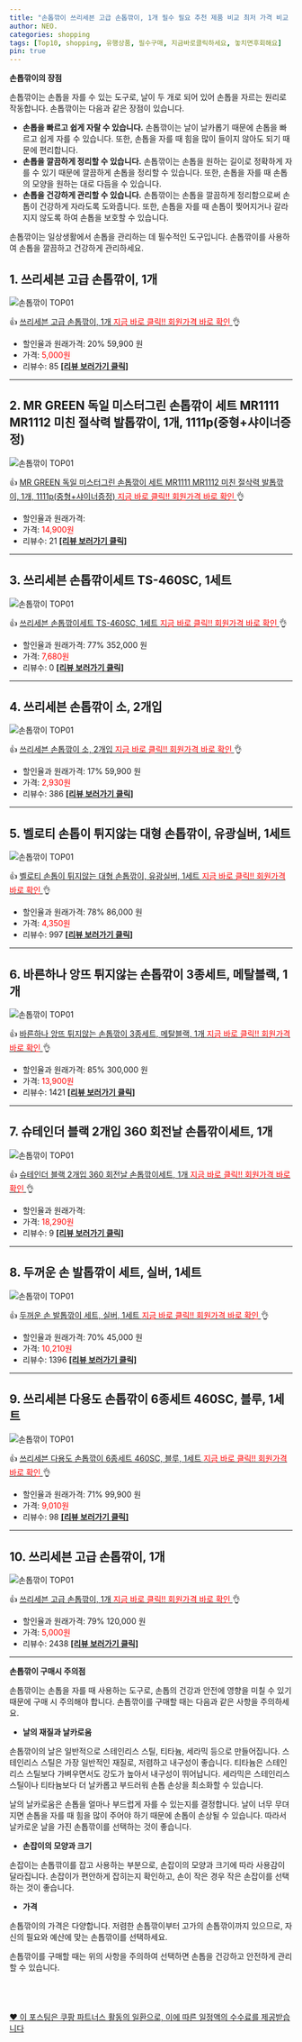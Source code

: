 ```yaml
---
title: "손톱깎이 쓰리세븐 고급 손톱깎이, 1개 필수 필요 추천 제품 비교 최저 가격 비교 장점 구매 후기 구매평"
author: NEO.
categories: shopping
tags: [Top10, shopping, 유행상품, 필수구매, 지금바로클릭하세요, 놓치면후회해요]
pin: true
---
```

**손톱깎이의 장점**

손톱깎이는 손톱을 자를 수 있는 도구로, 날이 두 개로 되어 있어 손톱을 자르는 원리로 작동합니다. 손톱깎이는 다음과 같은 장점이 있습니다.

* **손톱을 빠르고 쉽게 자랄 수 있습니다.** 손톱깎이는 날이 날카롭기 때문에 손톱을 빠르고 쉽게 자를 수 있습니다. 또한, 손톱을 자를 때 힘을 많이 들이지 않아도 되기 때문에 편리합니다.
* **손톱을 깔끔하게 정리할 수 있습니다.** 손톱깎이는 손톱을 원하는 길이로 정확하게 자를 수 있기 때문에 깔끔하게 손톱을 정리할 수 있습니다. 또한, 손톱을 자를 때 손톱의 모양을 원하는 대로 다듬을 수 있습니다.
* **손톱을 건강하게 관리할 수 있습니다.** 손톱깎이는 손톱을 깔끔하게 정리함으로써 손톱이 건강하게 자라도록 도와줍니다. 또한, 손톱을 자를 때 손톱이 찢어지거나 갈라지지 않도록 하여 손톱을 보호할 수 있습니다.

손톱깎이는 일상생활에서 손톱을 관리하는 데 필수적인 도구입니다. 손톱깎이를 사용하여 손톱을 깔끔하고 건강하게 관리하세요.

   

## 1. 쓰리세븐 고급 손톱깎이, 1개

![손톱깎이 TOP01](https://thumbnail8.coupangcdn.com/thumbnails/remote/490x490ex/image/retail/images/7566352054057174-62880e29-09d7-488b-a2f0-b2dbbcee3cb3.png)


👍 [쓰리세븐 고급 손톱깎이, 1개 <font color=red> 지금 바로 클릭!! 회원가격 바로 확인 </font> ](https://link.coupang.com/re/AFFSDP?lptag=AF3617701&subid=GithubCoopas&pageKey=1130282326&traceid=V0-153&itemId=2098031318&vendorItemId=76625868649) 👌 


- 할인율과 원래가격: 20%  59,900   원
- 가격: <span style='color:red'>5,000원</span>
- 리뷰수: 85  [**[리뷰 보러가기 클릭]**](https://link.coupang.com/re/AFFSDP?lptag=AF3617701&subid=GithubCoopas&pageKey=1130282326&traceid=V0-153&itemId=2098031318&vendorItemId=76625868649)

---


   

## 2. MR GREEN 독일 미스터그린 손톱깎이 세트 MR1111 MR1112 미친 절삭력 발톱깎이, 1개, 1111p(중형+샤이너증정)

![손톱깎이 TOP01](https://thumbnail7.coupangcdn.com/thumbnails/remote/490x490ex/image/vendor_inventory/d4a5/d84a8917ce8f41c11e284f4c7cc4c3839072cd52029f3ca61627ba1e2d7d.jpg)


👍 [MR GREEN 독일 미스터그린 손톱깎이 세트 MR1111 MR1112 미친 절삭력 발톱깎이, 1개, 1111p(중형+샤이너증정) <font color=red> 지금 바로 클릭!! 회원가격 바로 확인 </font> ](https://link.coupang.com/re/AFFSDP?lptag=AF3617701&subid=GithubCoopas&pageKey=6395879967&traceid=V0-153&itemId=13657206456&vendorItemId=80846604586) 👌 


- 할인율과 원래가격: 
- 가격: <span style='color:red'>14,900원</span>
- 리뷰수: 21  [**[리뷰 보러가기 클릭]**](https://link.coupang.com/re/AFFSDP?lptag=AF3617701&subid=GithubCoopas&pageKey=6395879967&traceid=V0-153&itemId=13657206456&vendorItemId=80846604586)

---


   

## 3. 쓰리세븐 손톱깎이세트 TS-460SC, 1세트

![손톱깎이 TOP01](https://thumbnail9.coupangcdn.com/thumbnails/remote/490x490ex/image/retail/images/1646586764368124-bd937b82-55f6-485d-9635-da4f3f124117.jpg)


👍 [쓰리세븐 손톱깎이세트 TS-460SC, 1세트 <font color=red> 지금 바로 클릭!! 회원가격 바로 확인 </font> ](https://link.coupang.com/re/AFFSDP?lptag=AF3617701&subid=GithubCoopas&pageKey=6091255640&traceid=V0-153&itemId=11357234579&vendorItemId=70300410907) 👌 


- 할인율과 원래가격: 77%  352,000   원
- 가격: <span style='color:red'>7,680원</span>
- 리뷰수: 0  [**[리뷰 보러가기 클릭]**](https://link.coupang.com/re/AFFSDP?lptag=AF3617701&subid=GithubCoopas&pageKey=6091255640&traceid=V0-153&itemId=11357234579&vendorItemId=70300410907)

---


   

## 4. 쓰리세븐 손톱깎이 소, 2개입

![손톱깎이 TOP01](https://thumbnail9.coupangcdn.com/thumbnails/remote/490x490ex/image/retail/images/2017/11/09/16/8/dee2bd1a-600e-4584-b73a-046da005fa1b.jpg)


👍 [쓰리세븐 손톱깎이 소, 2개입 <font color=red> 지금 바로 클릭!! 회원가격 바로 확인 </font> ](https://link.coupang.com/re/AFFSDP?lptag=AF3617701&subid=GithubCoopas&pageKey=46917739&traceid=V0-153&itemId=166304886&vendorItemId=3393578748) 👌 


- 할인율과 원래가격: 17%  59,900   원
- 가격: <span style='color:red'>2,930원</span>
- 리뷰수: 386  [**[리뷰 보러가기 클릭]**](https://link.coupang.com/re/AFFSDP?lptag=AF3617701&subid=GithubCoopas&pageKey=46917739&traceid=V0-153&itemId=166304886&vendorItemId=3393578748)

---


   

## 5. 벨로티 손톱이 튀지않는 대형 손톱깎이, 유광실버, 1세트

![손톱깎이 TOP01](https://thumbnail9.coupangcdn.com/thumbnails/remote/490x490ex/image/retail/images/675083274421288-8689b357-0c57-4896-bb81-e89549ece1f1.jpg)


👍 [벨로티 손톱이 튀지않는 대형 손톱깎이, 유광실버, 1세트 <font color=red> 지금 바로 클릭!! 회원가격 바로 확인 </font> ](https://link.coupang.com/re/AFFSDP?lptag=AF3617701&subid=GithubCoopas&pageKey=7300671586&traceid=V0-153&itemId=18681501276&vendorItemId=71627737843) 👌 


- 할인율과 원래가격: 78%  86,000   원
- 가격: <span style='color:red'>4,350원</span>
- 리뷰수: 997  [**[리뷰 보러가기 클릭]**](https://link.coupang.com/re/AFFSDP?lptag=AF3617701&subid=GithubCoopas&pageKey=7300671586&traceid=V0-153&itemId=18681501276&vendorItemId=71627737843)

---


   

## 6. 바른하나 앙뜨 튀지않는 손톱깎이 3종세트, 메탈블랙, 1개

![손톱깎이 TOP01](https://thumbnail10.coupangcdn.com/thumbnails/remote/490x490ex/image/vendor_inventory/277a/3c16d698f190511024f4317826e0347d96ea991a8fc78ba8780eff360b50.jpg)


👍 [바른하나 앙뜨 튀지않는 손톱깎이 3종세트, 메탈블랙, 1개 <font color=red> 지금 바로 클릭!! 회원가격 바로 확인 </font> ](https://link.coupang.com/re/AFFSDP?lptag=AF3617701&subid=GithubCoopas&pageKey=7375817610&traceid=V0-153&itemId=19036905155&vendorItemId=86161078765) 👌 


- 할인율과 원래가격: 85%  300,000   원
- 가격: <span style='color:red'>13,900원</span>
- 리뷰수: 1421  [**[리뷰 보러가기 클릭]**](https://link.coupang.com/re/AFFSDP?lptag=AF3617701&subid=GithubCoopas&pageKey=7375817610&traceid=V0-153&itemId=19036905155&vendorItemId=86161078765)

---


   

## 7. 슈테인더 블랙 2개입 360 회전날 손톱깎이세트, 1개

![손톱깎이 TOP01](https://thumbnail8.coupangcdn.com/thumbnails/remote/490x490ex/image/vendor_inventory/2f16/b3ad596f051bbd6350af345295898aff74f8f950871e3e93a0ec0b520b8b.jpg)


👍 [슈테인더 블랙 2개입 360 회전날 손톱깎이세트, 1개 <font color=red> 지금 바로 클릭!! 회원가격 바로 확인 </font> ](https://link.coupang.com/re/AFFSDP?lptag=AF3617701&subid=GithubCoopas&pageKey=1432152661&traceid=V0-153&itemId=2473574625&vendorItemId=71983489080) 👌 


- 할인율과 원래가격: 
- 가격: <span style='color:red'>18,290원</span>
- 리뷰수: 9  [**[리뷰 보러가기 클릭]**](https://link.coupang.com/re/AFFSDP?lptag=AF3617701&subid=GithubCoopas&pageKey=1432152661&traceid=V0-153&itemId=2473574625&vendorItemId=71983489080)

---


   

## 8. 두꺼운 손 발톱깎이 세트, 실버, 1세트

![손톱깎이 TOP01](https://thumbnail8.coupangcdn.com/thumbnails/remote/490x490ex/image/retail/images/7047804195961963-4d08beab-e71c-46d1-98ef-955df5a903b2.jpg)


👍 [두꺼운 손 발톱깎이 세트, 실버, 1세트 <font color=red> 지금 바로 클릭!! 회원가격 바로 확인 </font> ](https://link.coupang.com/re/AFFSDP?lptag=AF3617701&subid=GithubCoopas&pageKey=7704387332&traceid=V0-153&itemId=20635991223&vendorItemId=75973244727) 👌 


- 할인율과 원래가격: 70%  45,000   원
- 가격: <span style='color:red'>10,210원</span>
- 리뷰수: 1396  [**[리뷰 보러가기 클릭]**](https://link.coupang.com/re/AFFSDP?lptag=AF3617701&subid=GithubCoopas&pageKey=7704387332&traceid=V0-153&itemId=20635991223&vendorItemId=75973244727)

---


   

## 9. 쓰리세븐 다용도 손톱깎이 6종세트 460SC, 블루, 1세트

![손톱깎이 TOP01](https://thumbnail8.coupangcdn.com/thumbnails/remote/490x490ex/image/vendor_inventory/30d7/f30f5b77c54ae1341ac576e836c91241dd50e62b37f389d137f3dc776dcb.jpg)


👍 [쓰리세븐 다용도 손톱깎이 6종세트 460SC, 블루, 1세트 <font color=red> 지금 바로 클릭!! 회원가격 바로 확인 </font> ](https://link.coupang.com/re/AFFSDP?lptag=AF3617701&subid=GithubCoopas&pageKey=6091255640&traceid=V0-153&itemId=99200912&vendorItemId=5138914990) 👌 


- 할인율과 원래가격: 71%  99,900   원
- 가격: <span style='color:red'>9,010원</span>
- 리뷰수: 98  [**[리뷰 보러가기 클릭]**](https://link.coupang.com/re/AFFSDP?lptag=AF3617701&subid=GithubCoopas&pageKey=6091255640&traceid=V0-153&itemId=99200912&vendorItemId=5138914990)

---


   

## 10. 쓰리세븐 고급 손톱깎이, 1개

![손톱깎이 TOP01](https://thumbnail8.coupangcdn.com/thumbnails/remote/490x490ex/image/retail/images/7566352054057174-62880e29-09d7-488b-a2f0-b2dbbcee3cb3.png)


👍 [쓰리세븐 고급 손톱깎이, 1개 <font color=red> 지금 바로 클릭!! 회원가격 바로 확인 </font> ](https://link.coupang.com/re/AFFSDP?lptag=AF3617701&subid=GithubCoopas&pageKey=1130282326&traceid=V0-153&itemId=2098031318&vendorItemId=76625868649) 👌 


- 할인율과 원래가격: 79%  120,000   원
- 가격: <span style='color:red'>5,000원</span>
- 리뷰수: 2438  [**[리뷰 보러가기 클릭]**](https://link.coupang.com/re/AFFSDP?lptag=AF3617701&subid=GithubCoopas&pageKey=1130282326&traceid=V0-153&itemId=2098031318&vendorItemId=76625868649)

---
**손톱깎이 구매시 주의점**

손톱깎이는 손톱을 자를 때 사용하는 도구로, 손톱의 건강과 안전에 영향을 미칠 수 있기 때문에 구매 시 주의해야 합니다. 손톱깎이를 구매할 때는 다음과 같은 사항을 주의하세요.

* **날의 재질과 날카로움**

손톱깎이의 날은 일반적으로 스테인리스 스틸, 티타늄, 세라믹 등으로 만들어집니다. 스테인리스 스틸은 가장 일반적인 재질로, 저렴하고 내구성이 좋습니다. 티타늄은 스테인리스 스틸보다 가벼우면서도 강도가 높아서 내구성이 뛰어납니다. 세라믹은 스테인리스 스틸이나 티타늄보다 더 날카롭고 부드러워 손톱 손상을 최소화할 수 있습니다.

날의 날카로움은 손톱을 얼마나 부드럽게 자를 수 있는지를 결정합니다. 날이 너무 무뎌지면 손톱을 자를 때 힘을 많이 주어야 하기 때문에 손톱이 손상될 수 있습니다. 따라서 날카로운 날을 가진 손톱깎이를 선택하는 것이 좋습니다.

* **손잡이의 모양과 크기**

손잡이는 손톱깎이를 잡고 사용하는 부분으로, 손잡이의 모양과 크기에 따라 사용감이 달라집니다. 손잡이가 편안하게 잡히는지 확인하고, 손이 작은 경우 작은 손잡이를 선택하는 것이 좋습니다.

* **가격**

손톱깎이의 가격은 다양합니다. 저렴한 손톱깎이부터 고가의 손톱깎이까지 있으므로, 자신의 필요와 예산에 맞는 손톱깎이를 선택하세요.

손톱깎이를 구매할 때는 위의 사항을 주의하여 선택하면 손톱을 건강하고 안전하게 관리할 수 있습니다.<br><br><br><br><br> [ ❤  이 포스팅은 쿠팡 파트너스 활동의 일환으로, 이에 따른 일정액의 수수료를 제공받습니다](https://link.coupang.com/a/bcEFyh)